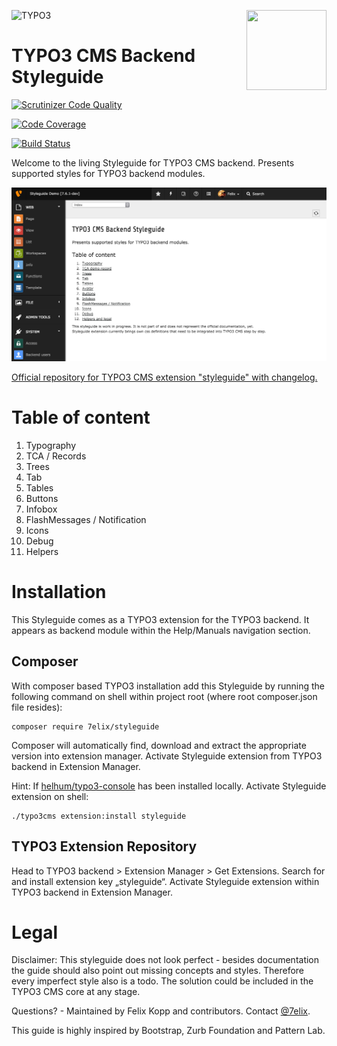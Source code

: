 ![TYPO3](http://typo3.org/typo3conf/ext/t3org_template/i/typo3-logo.png) <img align="right" width="128" height="128" src="https://cdn.rawgit.com/7elix/TYPO3.CMS.Styleguide/master/Resources/Public/Icons/module.svg">

TYPO3 CMS Backend Styleguide
============================

[![Scrutinizer Code Quality](https://scrutinizer-ci.com/g/7elix/TYPO3.CMS.Styleguide/badges/quality-score.png?b=master)](https://scrutinizer-ci.com/g/7elix/TYPO3.CMS.Styleguide/?branch=master)

[![Code Coverage](https://scrutinizer-ci.com/g/7elix/TYPO3.CMS.Styleguide/badges/coverage.png?b=master)](https://scrutinizer-ci.com/g/7elix/TYPO3.CMS.Styleguide/?branch=master)

[![Build Status](https://travis-ci.org/7elix/TYPO3.CMS.Styleguide.svg)](https://travis-ci.org/7elix/TYPO3.CMS.Styleguide)

Welcome to the living Styleguide for TYPO3 CMS backend.
Presents supported styles for TYPO3 backend modules.

![](Documentation/Index.png)

[Official repository for TYPO3 CMS extension "styleguide" with changelog.](http://typo3.org/extensions/repository/view/styleguide)

# Table of content

1. Typography
2. TCA / Records
3. Trees
4. Tab
5. Tables
6. Buttons
7. Infobox
8. FlashMessages / Notification
9. Icons
10. Debug
11. Helpers

# Installation
This Styleguide comes as a TYPO3 extension for the TYPO3 backend. It appears as backend module within the Help/Manuals navigation section.

## Composer
With composer based TYPO3 installation add this Styleguide by running the following command on shell within project root (where root composer.json file resides):

```
composer require 7elix/styleguide
```

Composer will automatically find, download and extract the appropriate version into extension manager. Activate Styleguide extension from TYPO3 backend in Extension Manager.

Hint: If [helhum/typo3-console](https://github.com/helhum/typo3_console/) has been installed locally. Activate Styleguide extension on shell:

```
./typo3cms extension:install styleguide
```

## TYPO3 Extension Repository
Head to TYPO3 backend > Extension Manager > Get Extensions. Search for and install extension key „styleguide“. Activate Styleguide extension within TYPO3 backend in Extension Manager.

# Legal
Disclaimer: This styleguide does not look perfect - besides documentation the guide should also point out missing concepts and styles.
Therefore every imperfect style also is a todo. The solution could be included in the TYPO3 CMS core at any stage.

Questions? - Maintained by Felix Kopp and contributors.
Contact [@7elix](https://twitter.com/7elix).

This guide is highly inspired by Bootstrap, Zurb Foundation and Pattern Lab.
